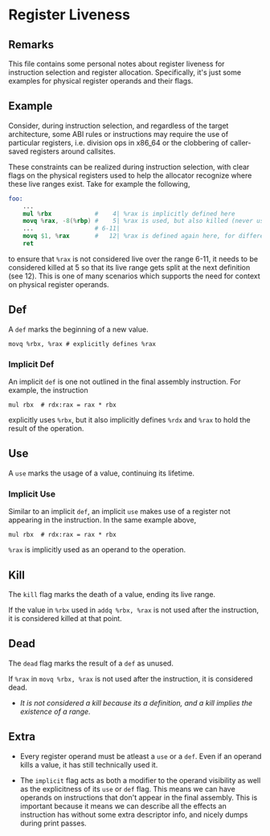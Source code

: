# Register Liveness

## Remarks

This file contains some personal notes about register liveness for instruction selection and register allocation. Specifically, it's just some examples for
physical register operands and their flags.

## Example

Consider, during instruction selection, and regardless of the target 
architecture, some ABI rules or instructions may require the use of particular registers, i.e. division ops in x86_64 or the clobbering of caller-saved registers around callsites.

These constraints can be realized during instruction selection, with clear
flags on the physical registers used to help the allocator recognize where
these live ranges exist. Take for example the following,

```s
foo:
    ...
    mul %rbx            #    4| %rax is implicitly defined here
    movq %rax, -8(%rbp) #    5| %rax is used, but also killed (never used again for the mul result)
    ...                 # 6-11|
    movq $1, %rax       #   12| %rax is defined again here, for different reasons
    ret
```

to ensure that `%rax` is not considered live over the range 6-11, it needs to
be considered killed at 5 so that its live range gets split at the next
definition (see 12). This is one of many scenarios which supports the need
for context on physical register operands.

## Def 

A `def` marks the beginning of a new value.

```
movq %rbx, %rax # explicitly defines %rax
```

### Implicit Def

An implicit `def` is one not outlined in the final assembly instruction. For example, the instruction

```
mul rbx  # rdx:rax = rax * rbx
```

explicitly uses `%rbx`, but it also implicitly defines `%rdx` and `%rax` to 
hold the result of the operation.

## Use 

A `use` marks the usage of a value, continuing its lifetime.

### Implicit Use

Similar to an implicit `def`, an implicit `use` makes use of a register not
appearing in the instruction. In the same example above,

```
mul rbx  # rdx:rax = rax * rbx
```

`%rax` is implicitly used as an operand to the operation.

## Kill

The `kill` flag marks the death of a value, ending its live range.

If the value in `%rbx` used in `addq %rbx, %rax` is not used after the instruction, it is considered killed at that point.

## Dead 

The `dead` flag marks the result of a `def` as unused.

If `%rax` in `movq %rbx, %rax` is not used after the instruction, it is 
considered dead.

* *It is not considered a kill because its a definition, and a kill implies the existence of a range.*

## Extra

* Every register operand must be atleast a `use` or a `def`. Even if an operand kills a value, it has still technically used it.

* The `implicit` flag acts as both a modifier to the operand visibility as well
as the explicitness of its `use` or `def` flag. This means we can have
operands on instructions that don't appear in the final assembly. This is
important because it means we can describe all the effects an instruction has
without some extra descriptor info, and nicely dumps during print passes.

